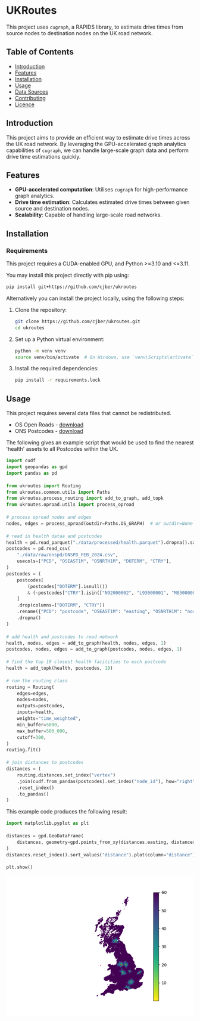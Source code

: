 # UKRoutes

This project uses `cugraph`, a RAPIDS library, to estimate drive times from source nodes to destination nodes on the UK road network.

## Table of Contents
- [Introduction](#introduction)
- [Features](#features)
- [Installation](#installation)
- [Usage](#usage)
- [Data Sources](#data-sources)
- [Contributing](#contributing)
- [Licence](#licence)

## Introduction

This project aims to provide an efficient way to estimate drive times across the UK road network. By leveraging the GPU-accelerated graph analytics capabilities of `cugraph`, we can handle large-scale graph data and perform drive time estimations quickly.

## Features

- **GPU-accelerated computation**: Utilises `cugraph` for high-performance graph analytics.
- **Drive time estimation**: Calculates estimated drive times between given source and destination nodes.
- **Scalability**: Capable of handling large-scale road networks.

## Installation

### Requirements

This project requires a CUDA-enabled GPU, and Python >=3.10 and <=3.11.

You may install this project directly with pip using:

```bash
pip install git+https://github.com/cjber/ukroutes
```

Alternatively you can install the project locally, using the following steps:

1. Clone the repository:
    ```bash
    git clone https://github.com/cjber/ukroutes.git
    cd ukroutes
    ```

2. Set up a Python virtual environment:
    ```bash
    python -m venv venv
    source venv/bin/activate  # On Windows, use `venv\Scripts\activate`
    ```

3. Install the required dependencies:
    ```bash
    pip install -r requirements.lock
    ```

## Usage

This project requires several data files that cannot be redistributed.

* OS Open Roads - [download](https://www.ordnancesurvey.co.uk/products/os-open-roads)
* ONS Postcodes - [download](https://geoportal.statistics.gov.uk/search?q=PRD_ONSPD&sort=Date%20Created%7Ccreated%7Cdesc)

The following gives an example script that would be used to find the nearest 'health' assets to all Postcodes within the UK.

```python
import cudf
import geopandas as gpd
import pandas as pd

from ukroutes import Routing
from ukroutes.common.utils import Paths
from ukroutes.process_routing import add_to_graph, add_topk
from ukroutes.oproad.utils import process_oproad

# process oproad nodes and edges
nodes, edges = process_oproad(outdir=Paths.OS_GRAPH)  # or outdir=None

# read in health dataa and postcodes
health = pd.read_parquet("./data/processed/health.parquet").dropna().sample(1000)
postcodes = pd.read_csv(
    "./data/raw/onspd/ONSPD_FEB_2024.csv",
    usecols=["PCD", "OSEAST1M", "OSNRTH1M", "DOTERM", "CTRY"],
)
postcodes = (
    postcodes[
        (postcodes["DOTERM"].isnull())
        & (~postcodes["CTRY"].isin(["N92000002", "L93000001", "M83000003"]))
    ]
    .drop(columns=["DOTERM", "CTRY"])
    .rename({"PCD": "postcode", "OSEAST1M": "easting", "OSNRTH1M": "northing"}, axis=1)
    .dropna()
)

# add health and postcodes to road network
health, nodes, edges = add_to_graph(health, nodes, edges, 1)
postcodes, nodes, edges = add_to_graph(postcodes, nodes, edges, 1)

# find the top 10 closest health facilities to each postcode
health = add_topk(health, postcodes, 10)

# run the routing class
routing = Routing(
    edges=edges,
    nodes=nodes,
    outputs=postcodes,
    inputs=health,
    weights="time_weighted",
    min_buffer=5000,
    max_buffer=500_000,
    cutoff=300,
)
routing.fit()

# join distances to postcodes
distances = (
    routing.distances.set_index("vertex")
    .join(cudf.from_pandas(postcodes).set_index("node_id"), how="right")
    .reset_index()
    .to_pandas()
)
```

This example code produces the following result:

```python
import matplotlib.pyplot as plt

distances = gpd.GeoDataFrame(
    distances, geometry=gpd.points_from_xy(distances.easting, distances.northing)
)
distances.reset_index().sort_values("distance").plot(column="distance")

plt.show()
```

![](./figs/health_example.png)

